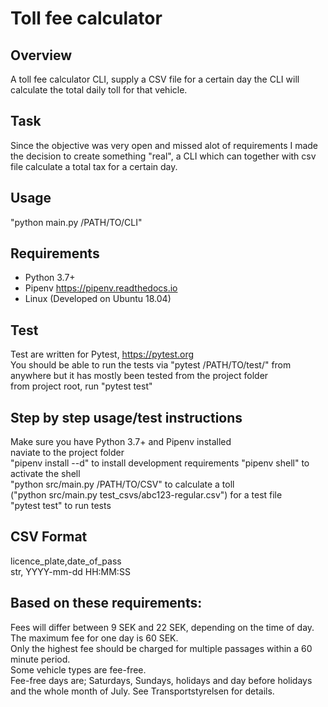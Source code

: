 # Toll fee calculator

## Overview

A toll fee calculator CLI, supply a CSV file for a certain day the CLI will calculate the total daily toll for that vehicle.

## Task

Since the objective was very open and missed alot of requirements I made the decision to create something "real", a CLI which can together with csv file calculate a total tax for a certain day.

## Usage

"python main.py /PATH/TO/CLI"

## Requirements

- Python 3.7+
- Pipenv https://pipenv.readthedocs.io
- Linux (Developed on Ubuntu 18.04)

## Test

Test are written for Pytest, https://pytest.org  
You should be able to run the tests via "pytest /PATH/TO/test/" from anywhere but it has mostly been tested from the project folder  
from project root, run "pytest test"

## Step by step usage/test instructions

Make sure you have Python 3.7+ and Pipenv installed  
naviate to the project folder  
"pipenv install --d" to install development requirements
"pipenv shell" to activate the shell  
"python src/main.py /PATH/TO/CSV" to calculate a toll  
("python src/main.py test_csvs/abc123-regular.csv") for a test file  
"pytest test" to run tests

## CSV Format

licence_plate,date_of_pass  
str, YYYY-mm-dd HH:MM:SS

## Based on these requirements:

Fees will differ between 9 SEK and 22 SEK, depending on the time of day.  
The maximum fee for one day is 60 SEK.  
Only the highest fee should be charged for multiple passages within a 60 minute period.  
Some vehicle types are fee-free.  
Fee-free days are; Saturdays, Sundays, holidays and day before holidays and the whole month of July. See Transportstyrelsen for details.

